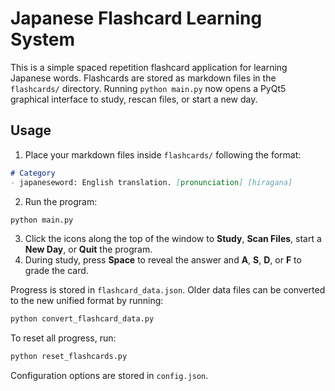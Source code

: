 # Japanese Flashcard Learning System

This is a simple spaced repetition flashcard application for learning Japanese words. Flashcards are stored as markdown files in the `flashcards/` directory. Running `python main.py` now opens a PyQt5 graphical interface to study, rescan files, or start a new day.

## Usage

1. Place your markdown files inside `flashcards/` following the format:

```markdown
# Category
- japaneseword: English translation. [pronunciation] [hiragana]
```

2. Run the program:

```bash
python main.py
```

3. Click the icons along the top of the window to **Study**, **Scan Files**, start a **New Day**, or **Quit** the program.
4. During study, press **Space** to reveal the answer and **A**, **S**, **D**, or **F** to grade the card.

Progress is stored in `flashcard_data.json`. Older data files can be
converted to the new unified format by running:

```bash
python convert_flashcard_data.py
```

To reset all progress, run:

```bash
python reset_flashcards.py
```

Configuration options are stored in `config.json`.
